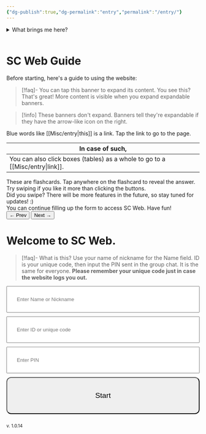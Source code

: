 ```yaml
---
{"dg-publish":true,"dg-permalink":"entry","permalink":"/entry/"}
---
```



<details>
<summary>
What brings me here?
</summary>
• If you've logged in before, it could be that your account has been suspended.<br>
• If you've logged in before, it could be that we're having some problems with verification.<br>
• If for some reason, the website is logging you out or forcing you to this page, someone may be using your account.<br>
• It could be that the website is currently experiencing problems.
</details>
<br>

# SC Web Guide

Before starting, here's a guide to using the website:

>[!faq]- You can tap this banner to expand its content.
>You see this? That's great! More content is visible when you expand expandable banners.

>[!info] These banners don't expand. Banners tell they're expandable if they have the arrow-like icon on the right.

Blue words like [[Misc/entry\|this]] is a link. Tap the link to go to the page.


| In case of such,                                                         |
| ------------------------------------------------------------------------ |
| You can also click boxes (tables) as a whole to go to a [[Misc/entry\|link]]. |


<div class="flashcard-wrapper">
  <div class="flashcard-container">
    <div class="flashcard" tabindex="0">
      <div class="flashcard-question">These are flashcards. Tap anywhere on the flashcard to reveal the answer.</div>
      <div class="flashcard-answer">Try swiping if you like it more than clicking the buttons.</div>
    </div>
    <div class="flashcard" tabindex="1">
      <div class="flashcard-question">Did you swipe? There will be more features in the future, so stay tuned for updates! :)</div>
      <div class="flashcard-answer">You can continue filling up the form to access SC Web. Have fun!</div>
    </div>
  </div>
  <div class="flashcard-buttons">
    <button class="flashcard-prev">&#8592; Prev</button>
    <button class="flashcard-next">Next &#8594;</button>
  </div>
</div>

# Welcome to SC Web.


>[!faq]- What is this?
>Use your name of nickname for the Name field. ID is your unique code, then input the PIN sent in the group chat. It is the same for everyone.
>**Please remember your unique code just in case the website logs you out.**

<form onsubmit="event.preventDefault(); document.getElementById('loginBtn').click();">
  <input type="text" id="authName" style="width: 100%; padding: 25px; margin-bottom: 10px;" class="auth-input" placeholder="Enter Name or Nickname" />
  <input type="password" id="authID" style="width: 100%; padding: 25px; margin-bottom: 10px;" class="auth-input" placeholder="Enter ID or unique code" />
  <input type="text" id="authPIN" class="auth-input" style="width: 100%; padding: 25px; margin-bottom: 10px;" placeholder="Enter PIN" />
  <button id="loginBtn" type="submit" style="width: 100%; padding: 35px; margin-bottom: 10px; font-size: 1.2rem; border-radius: 12px;">Start</button>
</form>

<small>v. 1.0.14</small>